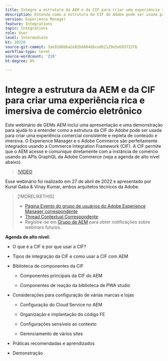 ```yaml
---
title: Integre a estrutura da AEM e da CIF para criar uma experiência rica e imersiva de comércio eletrônico
description: Entenda como a estrutura da CIF do Adobe pode ser usada para criar uma experiência de comércio consistente e repleta de conteúdo e imersiva.
version: Experience Manager
feature: Integrations
topic: Integrations
role: User
level: Intermediate
kt: 10220
source-git-commit: 3ae9186bba2e82b6084dbced62129e5e693722fb
workflow-type: tm+mt
source-wordcount: '219'
ht-degree: 0%

---
```



# Integre a estrutura da AEM e da CIF para criar uma experiência rica e imersiva de comércio eletrônico

Este webinário de GEMs AEM inclui uma apresentação e uma demonstração para ajudá-lo a entender como a estrutura da CIF do Adobe pode ser usada para criar uma experiência comercial consistente e repleta de conteúdo e imersiva. O Experience Manager e o Adobe Commerce são perfeitamente integrados usando a Commerce Integration Framework (CIF). A CIF permite que o AEM acesse e comunique diretamente com a instância de comércio usando as APIs GraphQL da Adobe Commerce (veja a agenda de alto nível abaixo).

>[!VIDEO](https://video.tv.adobe.com/v/342565/?quality=12&learn=on)

Esse webinário foi realizado em 27 de abril de 2022 e apresentado por Kunal Gaba &amp; Vinay Kumar, ambos arquitetos técnicos da Adobe.

>[!MORELIKETHIS]
>
>* [Página Evento do grupo de usuários do Adobe Experience Manager correspondente](https://adobe.ly/3O0uXl5/)
>* [Thread Contextual Correspondente](https://adobe.ly/3jorz5r)
>* Registre-se em [Grupo de AEM](https://aem-augs.adobe.com/) para obter notificações sobre webinars futuros.


**Agenda de alto nível:**

* O que é a CIF e por que usar a CIF?

* Tipos de integração da CIF e como usar a CIF com AEM

* Biblioteca de componentes da CIF

   * Componentes principais da CIF do AEM

   * Componentes de reação da biblioteca de PWA studio

* Considerações para configuração de várias marcas e lojas

   * Configuração do Cloud Service no AEM

   * Organização e implantação do código FE

   * Configurações sensíveis ao contexto

   * Gerenciamento de vários sites

* Práticas recomendadas e aprendizados

* Demonstração
